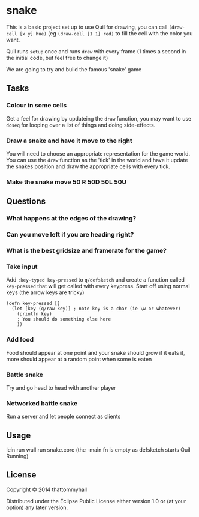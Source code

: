 # snake

This is a basic project set up to use Quil for drawing, you can call `(draw-cell [x y] hue)` (eg `(draw-cell [1 1] red)` to fill the cell with the color you want.

Quil runs `setup` once and runs `draw` with every frame (1 times a second in the initial code, but feel free to change it)

We are going to try and build the famous 'snake' game

## Tasks

### Colour in some cells
Get a feel for drawing by updateing the `draw` function, you may want to use `doseq` for looping over a list of things and doing side-effects.

### Draw a snake and have it move to the right
You will need to choose an appropriate representation for the game world.
You can use the `draw` function as the 'tick' in the world and have it update the snakes position and draw the appropriate cells with every tick.

### Make the snake move 50 R 50D 50L 50U

## Questions
### What happens at the edges of the drawing?
### Can you move left if you are heading right?
### What is the best gridsize and framerate for the game?

### Take input
Add `:key-typed key-pressed` to `q/defsketch` and create a function called `key-pressed` that will get called with every keypress.
Start off using normal keys (the arrow keys are tricky)
```
(defn key-pressed []
  (let [key (q/raw-key)] ; note key is a char (ie \w or whatever)
    (println key)
    ; You should do something else here
    ))
```

### Add food
Food should appear at one point and your snake should grow if it eats it, more should appear at a random point when some is eaten

### Battle snake
Try and go head to head with another player

### Networked battle snake
Run a server and let people connect as clients

## Usage

lein run wull run snake.core (the -main fn is empty as defsketch starts Quil Running)

## License

Copyright © 2014 thattommyhall

Distributed under the Eclipse Public License either version 1.0 or (at
your option) any later version.
